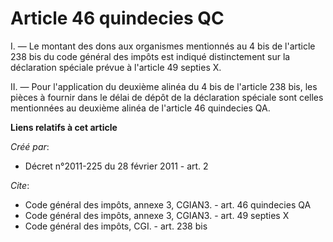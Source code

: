 # Article 46 quindecies QC

I. ― Le montant des dons aux organismes mentionnés au 4 bis de l'article 238 bis du code général des impôts est indiqué
distinctement sur la déclaration spéciale prévue à l'article 49 septies X. 

II. ― Pour l'application du deuxième alinéa du 4 bis de l'article 238 bis, les pièces à fournir dans le délai de dépôt de la
déclaration spéciale sont celles mentionnées au deuxième alinéa de l'article 46 quindecies QA.

**Liens relatifs à cet article**

_Créé par_:

  - Décret n°2011-225 du 28 février 2011 - art. 2

_Cite_:

  - Code général des impôts, annexe 3, CGIAN3. - art. 46 quindecies QA
  - Code général des impôts, annexe 3, CGIAN3. - art. 49 septies X
  - Code général des impôts, CGI. - art. 238 bis
